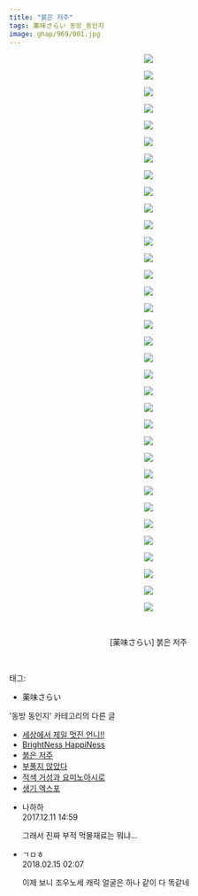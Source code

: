 ```yaml
---
title: "붉은 저주"
tags: 薬味さらい 동방_동인지
image: ghap/969/001.jpg
---
```

<div class="article">
<p style="text-align: center; clear: none; float: none;"><img src="{{ site.nasurl }}/ghap/969/001.jpg"/></p>
<p style="text-align: center; clear: none; float: none;"><img src="{{ site.nasurl }}/ghap/969/002.jpg"/></p>
<p style="text-align: center; clear: none; float: none;"><img src="{{ site.nasurl }}/ghap/969/003.jpg"/></p>
<p style="text-align: center; clear: none; float: none;"><img src="{{ site.nasurl }}/ghap/969/004.jpg"/></p>
<p style="text-align: center; clear: none; float: none;"><img src="{{ site.nasurl }}/ghap/969/005.jpg"/></p>
<p style="text-align: center; clear: none; float: none;"><img src="{{ site.nasurl }}/ghap/969/006.jpg"/></p>
<p style="text-align: center; clear: none; float: none;"><img src="{{ site.nasurl }}/ghap/969/007.jpg"/></p>
<p style="text-align: center; clear: none; float: none;"><img src="{{ site.nasurl }}/ghap/969/008.jpg"/></p>
<p style="text-align: center; clear: none; float: none;"><img src="{{ site.nasurl }}/ghap/969/009.jpg"/></p>
<p style="text-align: center; clear: none; float: none;"><img src="{{ site.nasurl }}/ghap/969/010.jpg"/></p>
<p style="text-align: center; clear: none; float: none;"><img src="{{ site.nasurl }}/ghap/969/011.jpg"/></p>
<p style="text-align: center; clear: none; float: none;"><img src="{{ site.nasurl }}/ghap/969/012.jpg"/></p>
<p style="text-align: center; clear: none; float: none;"><img src="{{ site.nasurl }}/ghap/969/013.jpg"/></p>
<p style="text-align: center; clear: none; float: none;"><img src="{{ site.nasurl }}/ghap/969/014.jpg"/></p>
<p style="text-align: center; clear: none; float: none;"><img src="{{ site.nasurl }}/ghap/969/015.jpg"/></p>
<p style="text-align: center; clear: none; float: none;"><img src="{{ site.nasurl }}/ghap/969/016.jpg"/></p>
<p style="text-align: center; clear: none; float: none;"><img src="{{ site.nasurl }}/ghap/969/017.jpg"/></p>
<p style="text-align: center; clear: none; float: none;"><img src="{{ site.nasurl }}/ghap/969/018.jpg"/></p>
<p style="text-align: center; clear: none; float: none;"><img src="{{ site.nasurl }}/ghap/969/019.jpg"/></p>
<p style="text-align: center; clear: none; float: none;"><img src="{{ site.nasurl }}/ghap/969/020.jpg"/></p>
<p style="text-align: center; clear: none; float: none;"><img src="{{ site.nasurl }}/ghap/969/021.jpg"/></p>
<p style="text-align: center; clear: none; float: none;"><img src="{{ site.nasurl }}/ghap/969/022.jpg"/></p>
<p style="text-align: center; clear: none; float: none;"><img src="{{ site.nasurl }}/ghap/969/023.jpg"/></p>
<p style="text-align: center; clear: none; float: none;"><img src="{{ site.nasurl }}/ghap/969/024.jpg"/></p>
<p style="text-align: center; clear: none; float: none;"><img src="{{ site.nasurl }}/ghap/969/025.jpg"/></p>
<p style="text-align: center; clear: none; float: none;"><img src="{{ site.nasurl }}/ghap/969/026.jpg"/></p>
<p style="text-align: center; clear: none; float: none;"><img src="{{ site.nasurl }}/ghap/969/027.jpg"/></p>
<p style="text-align: center; clear: none; float: none;"><img src="{{ site.nasurl }}/ghap/969/028.jpg"/></p>
<p style="text-align: center; clear: none; float: none;"><img src="{{ site.nasurl }}/ghap/969/029.jpg"/></p>
<p style="text-align: center; clear: none; float: none;"><img src="{{ site.nasurl }}/ghap/969/030.jpg"/></p>
<p style="text-align: center; clear: none; float: none;"><img src="{{ site.nasurl }}/ghap/969/031.jpg"/></p>
<p style="text-align: center; clear: none; float: none;"><img src="{{ site.nasurl }}/ghap/969/032.jpg"/></p>
<p style="text-align: center; clear: none; float: none;"><img src="{{ site.nasurl }}/ghap/969/033.jpg"/></p>
<p style="text-align: center; clear: none; float: none;"><img src="{{ site.nasurl }}/ghap/969/034.jpg"/></p>
<p style="text-align: center; clear: none; float: none;"><br/></p>
<p style="text-align: center; clear: none; float: none;">[薬味さらい] 붉은 저주</p>
<p><br/></p>
</div><div class="tagTrail">
<p>태그: </p>
<ul>
<li>薬味さらい</li>
</ul>
</div><div class="another">
<p>'동방 동인지' 카테고리의 다른 글</p>
<ul>
<li><a href="/2016-07-21-ghap_972">세상에서 제일 멋진 언니!!</a></li>
<li><a href="/2016-07-21-ghap_970">BrightNess HappiNess</a></li>
<li><a href="/2016-07-20-ghap_969">붉은 저주</a></li>
<li><a href="/2016-07-20-ghap_968">부풀지 않았다</a></li>
<li><a href="/2016-07-20-ghap_967">적색 거성과 요미노아시로</a></li>
<li><a href="/2016-07-20-ghap_966">생기 엑스포</a></li>
</ul>
</div><div class="cb_module cb_fluid">
<div class="cb_wrt cb_profile">
<div class="comment">
<ul>
<li class="cb_thumb_off" id="comment15149659">
<div class="cb_comment_area">
<div class="cb_info_area">
<div class="cb_section">
<span class="cb_nick_name">나하하</span>
</div>
<div class="cb_section">
<span class="cb_date">2017.12.11 14:59 </span>
</div>
</div>
<div class="cb_dsc_comment">
<p class="cb_dsc">
											그래서 진짜 부적 먹물재료는 뭐냐…
										</p>
</div>
</div></li>
<li class="cb_thumb_off" id="comment15199908">
<div class="cb_comment_area">
<div class="cb_info_area">
<div class="cb_section">
<span class="cb_nick_name">ㄱㅁㅎ</span>
</div>
<div class="cb_section">
<span class="cb_date">2018.02.15 02:07 </span>
</div>
</div>
<div class="cb_dsc_comment">
<p class="cb_dsc">
											이제 보니 조우노세 캐릭 얼굴은 하나 같이 다 똑같네
										</p>
</div>
</div></li>
</ul>
</div>
</div><!-- commentList close -->
</div>